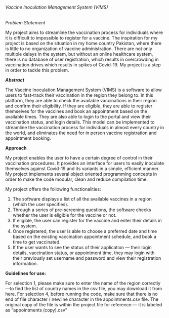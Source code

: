 ###### Vaccine Inoculation Management System (VIMS)


_Problem Statement_

My project aims to streamline the vaccination process for individuals where it is difficult to impossible to register for a vaccine. The inspiration for my project is based on the situation in my home country Pakistan, where there is little to no organization of vaccine administration. There are not only multiple delays in the system, but without an online healthcare system, there is no database of user registration, which results in overcrowding in vaccination drives which results in spikes of Covid-19. My project is a step in order to tackle this problem. 

**_Abstract_**

The Vaccine Inoculation Management System (VIMS) is a software to allow users to fast-track their vaccination in the region they belong to. In this platform, they are able to check the available vaccinations in their region and confirm their eligibility. If they are eligible, they are able to register themselves for the vaccines and book an appointment based on the available times. They are also able to login to the portal and view their vaccination status, and login details. This model can be implemented to streamline the vaccination process for individuals in almost every country in the world, and eliminates the need for in person vaccine registration and appointment booking. 

**Approach**

My project enables the user to have a certain degree of control in their vaccination procedures. It provides an interface for users to easily inoculate themselves against Covid-19 and its variants in a simple, efficient manner. My project implements several object oriented programming concepts in order to make the code modular, clean and reduce compilation time. 

My project offers the following functionalities:

1) The software displays a list of all the available vaccines in a region (which the user specifies). 
2) Through a series of pre-screening questions, the software checks whether the user is eligible for the vaccine or not. 
3) If eligible, the user can register for the vaccine and enter their details in the system. 
4) Once registered, the user is able to choose a preferred date and time based on the existing vaccination appointment schedule, and book a time to get vaccinated. 
5) If the user wants to see the status of their application — their login details, vaccination status, or appointment time, they may login with their previously set username and password and view their registration information. 

**Guidelines for use:**

For selection 1, please make sure to enter the name of the region correctly —to find the list of country names in the csv file, you may download it from here. 
For selection 4, before running the code, make sure that there is no end of file character / newline character in the appointments.csv file. The original copy of the file is within the project file for reference — it is labeled as “appointments (copy).csv”
